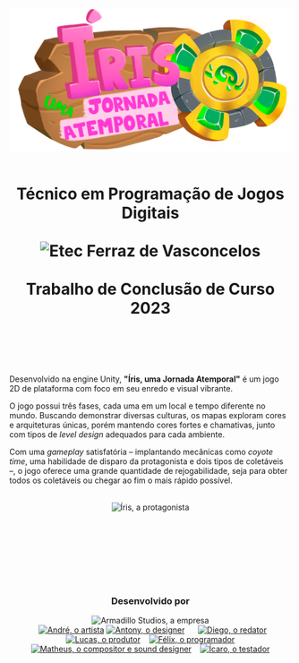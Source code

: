 <div align="center">
    <picture>
      <img alt="Íris, uma Jornada Atemporal" title="Íris, uma Jornada Atemporal" src="https://github.com/feliquisds/iris/blob/main/Assets/Interface/main_menu/menu_logo.png?raw=true" width="700em">
    </picture>
</div>
<br>

<h1 align="center">
    Técnico em Programação de Jogos Digitais
    <br>
    <br>
    <picture>
      <source media="(prefers-color-scheme: dark)" srcset="https://github.com/feliquisds/iris/assets/93457386/c51a21a9-2532-4d7b-9952-4629bd409544">
      <source media="(prefers-color-scheme: light)" srcset="https://github.com/feliquisds/iris/assets/93457386/c4694870-5edd-4d8b-8147-9e2196ad7738">
      <img alt="Etec Ferraz de Vasconcelos" title="Etec Ferraz de Vasconcelos" src="https://github.com/feliquisds/iris/assets/93457386/c4694870-5edd-4d8b-8147-9e2196ad7738" height="100em">
    </picture>
    <br>
    <br>
    Trabalho de Conclusão de Curso
    <br>
    2023
    <br>
    &nbsp;&nbsp;
</h1>
<br>
<br>

Desenvolvido na engine Unity, **"Íris, uma Jornada Atemporal"** é um jogo 2D de plataforma com foco em seu enredo e visual vibrante.

O jogo possui três fases, cada uma em um local e tempo diferente no mundo. Buscando demonstrar diversas culturas, os mapas exploram cores e arquiteturas únicas, porém mantendo cores fortes e chamativas, junto com tipos de *level design* adequados para cada ambiente.

Com uma *gameplay* satisfatória – implantando mecânicas como *coyote time*, uma habilidade de disparo da protagonista e dois tipos de coletáveis –, o jogo oferece uma grande quantidade de rejogabilidade, seja para obter todos os coletáveis ou chegar ao fim o mais rápido possível.

<br>
<div align="center">
    <picture>
        <img alt="Íris, a protagonista" title="Íris, a protagonista" src="https://github.com/feliquisds/iris/assets/93457386/fcee7f71-a1b1-4d68-b737-7a9647c1a2a3" height="125em">
    </picture>
</div>

# &nbsp;&nbsp;
<br>
<br>

<div align="center">
    <h3>Desenvolvido por</h3>
    <picture>
      <source media="(prefers-color-scheme: dark)" srcset="https://github.com/feliquisds/iris/assets/93457386/34b48a2e-d0b9-42b4-b8ab-8bf78b86eb58">
      <source media="(prefers-color-scheme: light)" srcset="https://github.com/feliquisds/iris/assets/93457386/947d94aa-cd37-41f4-9048-de64cfeb196a">
      <img alt="Armadillo Studios, a empresa" title="Armadillo Studios, a empresa" src="https://github.com/feliquisds/iris/assets/93457386/34b48a2e-d0b9-42b4-b8ab-8bf78b86eb58" width="200">
    </picture>
</div>

<div align="center" width="100%" height="125em" position="absolute">
    &nbsp;&nbsp;&nbsp;&nbsp;
    <a href="https://instagram.com/andreoliveira_art"><img alt="André, o artista" title="André, o artista" src="https://github.com/feliquisds/iris/assets/93457386/42cfbf68-7b93-4edb-94e5-2bfd87b47443" height="125em"/></a>
    <a href="https://instagram.com/antony.rocha.13"><img alt="Antony, o designer" title="Antony, o designer" src="https://github.com/feliquisds/iris/assets/93457386/47a42980-180e-43aa-a931-77a57fa3c533" height="125em"/></a>
    &nbsp;&nbsp;&nbsp;&nbsp;
    <a href="https://instagram.com/uf4keee"><img alt="Diego, o redator" title="Diego, o redator" src="https://github.com/feliquisds/iris/assets/93457386/9948f9ff-98af-456f-b20a-5fb356c06a09" height="125em"/></a>
    &nbsp;&nbsp;
    <a href="https://instagram.com/luk_theking"><img alt="Lucas, o produtor" title="Lucas, o produtor" src="https://github.com/feliquisds/iris/assets/93457386/9c45bfeb-d0d4-4cee-9dd3-8d48037e8092" height="125em"/></a>
    &nbsp;&nbsp;
    <a href="https://instagram.com/feliquisds"><img alt="Félix, o programador" title="Félix, o programador" src="https://github.com/feliquisds/iris/assets/93457386/3e5ef9f0-9f0d-49ba-b097-9edad6e54920" height="125em"/></a>
    <a href="https://instagram.com/fontana017"><img alt="Matheus, o compositor e sound designer" title="Matheus, o compositor e sound designer" src="https://github.com/feliquisds/iris/assets/93457386/fa81fb7b-0662-4a3d-a64b-20410e53c1ba" height="125em"/></a>
    &nbsp;&nbsp;
    <a href="https://instagram.com/icaro_zitelli_"><img alt="Ícaro, o testador" title="Ícaro, o testador" src="https://github.com/feliquisds/iris/assets/93457386/fd7e801d-dbc0-4381-aa2a-abc1294c377c" height="125em"/></a>
</div>
